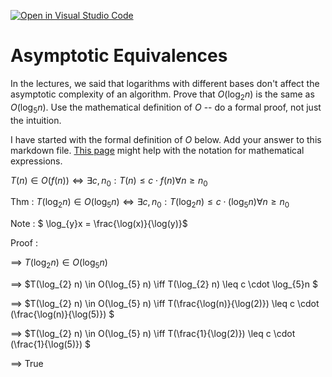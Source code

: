 [![Open in Visual Studio Code](https://classroom.github.com/assets/open-in-vscode-718a45dd9cf7e7f842a935f5ebbe5719a5e09af4491e668f4dbf3b35d5cca122.svg)](https://classroom.github.com/online_ide?assignment_repo_id=12027614&assignment_repo_type=AssignmentRepo)
# Asymptotic Equivalences

In the lectures, we said that logarithms with different bases don't affect the
asymptotic complexity of an algorithm. Prove that $O(\log_{2} n)$ is the same as
$O(\log_{5} n)$. Use the mathematical definition of $O$ -- do a formal proof,
not just the intuition.

I have started with the formal definition of $O$ below. Add your answer to this
markdown file. [This
page](https://docs.github.com/en/get-started/writing-on-github/working-with-advanced-formatting/writing-mathematical-expressions)
might help with the notation for mathematical expressions.

$T(n) \in O(f(n)) \iff \exists c, n_0: T(n) \leq c \cdot f(n) \forall n \geq n_0$

Thm : $T(\log_{2} n) \in O(\log_{5} n) \iff \exists c, n_0: T(\log_{2} n) \leq c \cdot (\log_{5} n) \forall n \geq n_0$

Note : $ \log_{y}x = \frac{\log(x)}{\log(y)}$

Proof : 

==> $T(\log_{2} n) \in O(\log_{5} n)$

==> $T(\log_{2} n) \in O(\log_{5} n) \iff T(\log_{2} n) \leq c \cdot \log_{5}n $

==> $T(\log_{2} n) \in O(\log_{5} n) \iff T(\frac{\log(n)}{\log(2)}) \leq c \cdot (\frac{\log(n)}{\log(5)}) $

==> $T(\log_{2} n) \in O(\log_{5} n) \iff T(\frac{1}{\log(2)}) \leq c \cdot (\frac{1}{\log(5)}) $ 

==> True

